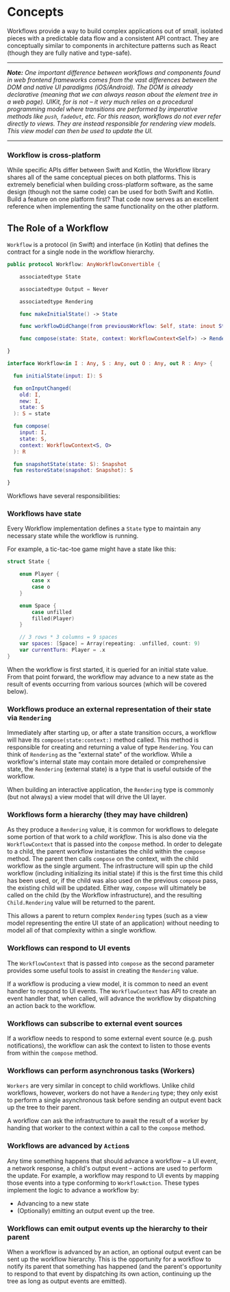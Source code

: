 # Concepts

Workflows provide a way to build complex applications out of small, isolated pieces with a predictable data flow and a consistent API contract. They are conceptually similar to components in architecture patterns such as React (though they are fully native and type-safe).

----

*__Note:__ One important difference between workflows and components found in web frontend frameworks comes from the vast differences between the DOM and native UI paradigms (iOS/Android). The DOM is already declarative (meaning that we can always reason about the element tree in a web page). UIKit, for is not – it very much relies on a procedural programming model where transitions are performed by imperative methods like `push`, `fadeOut`, etc. For this reason, workflows do not ever refer directly to views. They are instead responsible for rendering view models. This view model can then be used to update the UI.*

----

### Workflow is cross-platform

While specific APIs differ between Swift and Kotlin, the Workflow library shares all of the same conceptual pieces on both platforms. This is extremely beneficial when building cross-platform software, as the same design (though not the same code) can be used for both Swift and Kotlin. Build a feature on one platform first? That code now serves as an excellent reference when implementing the same functionality on the other platform.


## The Role of a Workflow

`Workflow` is a protocol (in Swift) and interface (in Kotlin) that defines the contract for a single node in the workflow hierarchy.

```swift
public protocol Workflow: AnyWorkflowConvertible {

    associatedtype State

    associatedtype Output = Never

    associatedtype Rendering

    func makeInitialState() -> State

    func workflowDidChange(from previousWorkflow: Self, state: inout State)

    func compose(state: State, context: WorkflowContext<Self>) -> Rendering

}

```

```kotlin
interface Workflow<in I : Any, S : Any, out O : Any, out R : Any> {

  fun initialState(input: I): S

  fun onInputChanged(
    old: I,
    new: I,
    state: S
  ): S = state

  fun compose(
    input: I,
    state: S,
    context: WorkflowContext<S, O>
  ): R

  fun snapshotState(state: S): Snapshot
  fun restoreState(snapshot: Snapshot): S

}

```

Workflows have several responsibilities:

### Workflows have state

Every Workflow implementation defines a `State` type to maintain any necessary state while the workflow is running.

For example, a tic-tac-toe game might have a state like this:

```swift
struct State {

    enum Player {
        case x
        case o
    }

    enum Space {
        case unfilled
        filled(Player)
    }

    // 3 rows * 3 columns = 9 spaces
    var spaces: [Space] = Array(repeating: .unfilled, count: 9)
    var currentTurn: Player = .x
}
```

When the workflow is first started, it is queried for an initial state value. From that point forward, the workflow may advance to a new state as the result of events occurring from various sources (which will be covered below).

### Workflows produce an external representation of their state via `Rendering`

Immediately after starting up, or after a state transition occurs, a workflow will have its `compose(state:context:)` method called. This method is responsible for creating and returning a value of type `Rendering`. You can think of `Rendering` as the "external state" of the workflow. While a workflow's internal state may contain more detailed or comprehensive state, the `Rendering` (external state) is a type that is useful outside of the workflow.

When building an interactive application, the `Rendering` type is commonly (but not always) a view model that will drive the UI layer.


### Workflows form a hierarchy (they may have children)

As they produce a `Rendering` value, it is common for workflows to delegate some portion of that work to a _child workflow_. This is also done via the `WorkflowContext` that is passed into the `compose` method. In order to delegate to a child, the parent workflow instantiates the child within the `compose` method. The parent then calls `compose` on the context, with the child workflow as the single argument. The infrastructure will spin up the child workflow (including initializing its initial state) if this is the first time this child has been used, or, if the child was also used on the previous `compose` pass, the existing child will be updated. Either way, `compose` will ultimately be called on the child (by the Workflow infrastructure), and the resulting `Child.Rendering` value will be returned to the parent.

This allows a parent to return complex `Rendering` types (such as a view model representing the entire UI state of an application) without needing to model all of that complexity within a single workflow.


### Workflows can respond to UI events

The `WorkflowContext` that is passed into `compose` as the second parameter provides some useful tools to assist in creating the `Rendering` value. 

If a workflow is producing a view model, it is common to need an event handler to respond to UI events. The `WorkflowContext` has API to create an event handler that, when called, will advance the workflow by dispatching an action back to the workflow.


### Workflows can subscribe to external event sources

If a workflow needs to respond to some external event source (e.g. push notifications), the workflow can ask the context to listen to those events from within the `compose` method.


### Workflows can perform asynchronous tasks (Workers)

`Workers` are very similar in concept to child workflows. Unlike child workflows, however, workers do not have a `Rendering` type; they only exist to perform a single asynchronous task before sending an output event back up the tree to their parent.

A workflow can ask the infrastructure to await the result of a worker by handing that worker to the context within a call to the `compose` method.

### Workflows are advanced by `Action`s

Any time something happens that should advance a workflow – a UI event, a network response, a child's output event – actions are used to perform the update. For example, a workflow may respond to UI events by mapping those events into a type conforming to `WorkflowAction`. These types implement the logic to advance a workflow by:
- Advancing to a new state
- (Optionally) emitting an output event up the tree.


### Workflows can emit output events up the hierarchy to their parent

When a workflow is advanced by an action, an optional output event can be sent up the workflow hierarchy. This is the opportunity for a workflow to notify its parent that something has happened (and the parent's opportunity to respond to that event by dispatching its own action, continuing up the tree as long as output events are emitted).
